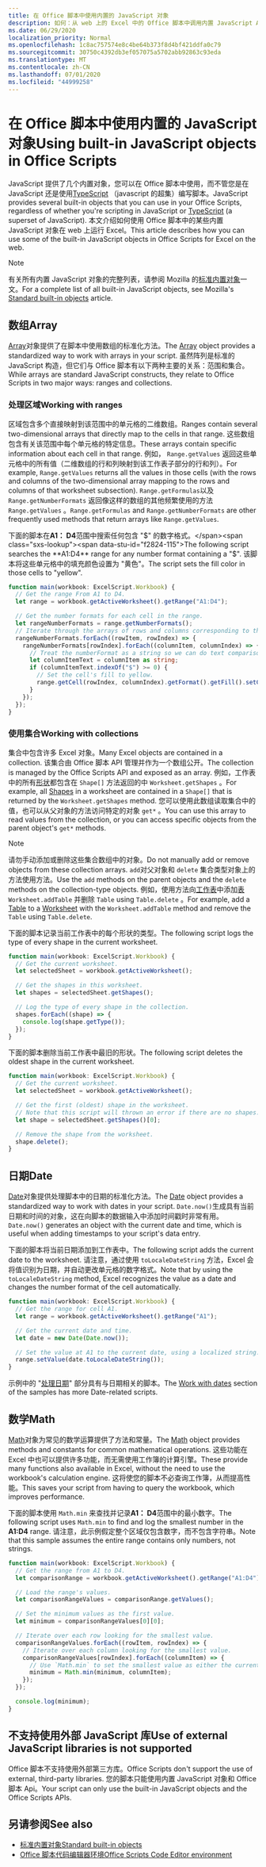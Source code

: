 ```yaml
---
title: 在 Office 脚本中使用内置的 JavaScript 对象
description: 如何：从 web 上的 Excel 中的 Office 脚本中调用内置 JavaScript Api。
ms.date: 06/29/2020
localization_priority: Normal
ms.openlocfilehash: 1c8ac757574e8c4be64b373f8d4bf421ddfa0c79
ms.sourcegitcommit: 30750c4392db3ef057075a5702abb92863c93eda
ms.translationtype: MT
ms.contentlocale: zh-CN
ms.lasthandoff: 07/01/2020
ms.locfileid: "44999258"
---
```

# <a name="using-built-in-javascript-objects-in-office-scripts"></a><span data-ttu-id="f2824-103">在 Office 脚本中使用内置的 JavaScript 对象</span><span class="sxs-lookup"><span data-stu-id="f2824-103">Using built-in JavaScript objects in Office Scripts</span></span>

<span data-ttu-id="f2824-104">JavaScript 提供了几个内置对象，您可以在 Office 脚本中使用，而不管您是在 JavaScript 还是使用[TypeScript](../overview/code-editor-environment.md) （javascript 的超集）编写脚本。</span><span class="sxs-lookup"><span data-stu-id="f2824-104">JavaScript provides several built-in objects that you can use in your Office Scripts, regardless of whether you're scripting in JavaScript or [TypeScript](../overview/code-editor-environment.md) (a superset of JavaScript).</span></span> <span data-ttu-id="f2824-105">本文介绍如何使用 Office 脚本中的某些内置 JavaScript 对象在 web 上运行 Excel。</span><span class="sxs-lookup"><span data-stu-id="f2824-105">This article describes how you can use some of the built-in JavaScript objects in Office Scripts for Excel on the web.</span></span>

> [!NOTE]
> <span data-ttu-id="f2824-106">有关所有内置 JavaScript 对象的完整列表，请参阅 Mozilla 的[标准内置对象](https://developer.mozilla.org/docs/Web/JavaScript/Reference/Global_Objects)一文。</span><span class="sxs-lookup"><span data-stu-id="f2824-106">For a complete list of all built-in JavaScript objects, see Mozilla's [Standard built-in objects](https://developer.mozilla.org/docs/Web/JavaScript/Reference/Global_Objects) article.</span></span>

## <a name="array"></a><span data-ttu-id="f2824-107">数组</span><span class="sxs-lookup"><span data-stu-id="f2824-107">Array</span></span>

<span data-ttu-id="f2824-108">[Array](https://developer.mozilla.org/docs/Web/JavaScript/Reference/Global_Objects/Array)对象提供了在脚本中使用数组的标准化方法。</span><span class="sxs-lookup"><span data-stu-id="f2824-108">The [Array](https://developer.mozilla.org/docs/Web/JavaScript/Reference/Global_Objects/Array) object provides a standardized way to work with arrays in your script.</span></span> <span data-ttu-id="f2824-109">虽然阵列是标准的 JavaScript 构造，但它们与 Office 脚本有以下两种主要的关系：范围和集合。</span><span class="sxs-lookup"><span data-stu-id="f2824-109">While arrays are standard JavaScript constructs, they relate to Office Scripts in two major ways: ranges and collections.</span></span>

### <a name="working-with-ranges"></a><span data-ttu-id="f2824-110">处理区域</span><span class="sxs-lookup"><span data-stu-id="f2824-110">Working with ranges</span></span>

<span data-ttu-id="f2824-111">区域包含多个直接映射到该范围中的单元格的二维数组。</span><span class="sxs-lookup"><span data-stu-id="f2824-111">Ranges contain several two-dimensional arrays that directly map to the cells in that range.</span></span> <span data-ttu-id="f2824-112">这些数组包含有关该范围中每个单元格的特定信息。</span><span class="sxs-lookup"><span data-stu-id="f2824-112">These arrays contain specific information about each cell in that range.</span></span> <span data-ttu-id="f2824-113">例如， `Range.getValues` 返回这些单元格中的所有值（二维数组的行和列映射到该工作表子部分的行和列）。</span><span class="sxs-lookup"><span data-stu-id="f2824-113">For example, `Range.getValues` returns all the values in those cells (with the rows and columns of the two-dimensional array mapping to the rows and columns of that worksheet subsection).</span></span> <span data-ttu-id="f2824-114">`Range.getFormulas`以及 `Range.getNumberFormats` 返回像这样的数组的其他频繁使用的方法 `Range.getValues` 。</span><span class="sxs-lookup"><span data-stu-id="f2824-114">`Range.getFormulas` and `Range.getNumberFormats` are other frequently used methods that return arrays like `Range.getValues`.</span></span>

<span data-ttu-id="f2824-115">下面的脚本在**A1： D4**范围中搜索任何包含 "$" 的数字格式。</span><span class="sxs-lookup"><span data-stu-id="f2824-115">The following script searches the **A1:D4** range for any number format containing a "$".</span></span> <span data-ttu-id="f2824-116">该脚本将这些单元格中的填充颜色设置为 "黄色"。</span><span class="sxs-lookup"><span data-stu-id="f2824-116">The script sets the fill color in those cells to "yellow".</span></span>

```TypeScript
function main(workbook: ExcelScript.Workbook) {
  // Get the range From A1 to D4.
  let range = workbook.getActiveWorksheet().getRange("A1:D4");

  // Get the number formats for each cell in the range.
  let rangeNumberFormats = range.getNumberFormats();
  // Iterate through the arrays of rows and columns corresponding to those in the range.
  rangeNumberFormats.forEach((rowItem, rowIndex) => {
    rangeNumberFormats[rowIndex].forEach((columnItem, columnIndex) => {
      // Treat the numberFormat as a string so we can do text comparisons.
      let columnItemText = columnItem as string;
      if (columnItemText.indexOf("$") >= 0) {
        // Set the cell's fill to yellow.
        range.getCell(rowIndex, columnIndex).getFormat().getFill().setColor("yellow");
      }
    });
  });
}
```

### <a name="working-with-collections"></a><span data-ttu-id="f2824-117">使用集合</span><span class="sxs-lookup"><span data-stu-id="f2824-117">Working with collections</span></span>

<span data-ttu-id="f2824-118">集合中包含许多 Excel 对象。</span><span class="sxs-lookup"><span data-stu-id="f2824-118">Many Excel objects are contained in a collection.</span></span> <span data-ttu-id="f2824-119">该集合由 Office 脚本 API 管理并作为一个数组公开。</span><span class="sxs-lookup"><span data-stu-id="f2824-119">The collection is managed by the Office Scripts API and exposed as an array.</span></span> <span data-ttu-id="f2824-120">例如，工作表中的所有[形状](/javascript/api/office-scripts/excelscript/excelscript.shape)都包含在 `Shape[]` 方法返回的中 `Worksheet.getShapes` 。</span><span class="sxs-lookup"><span data-stu-id="f2824-120">For example, all [Shapes](/javascript/api/office-scripts/excelscript/excelscript.shape) in a worksheet are contained in a `Shape[]` that is returned by the `Worksheet.getShapes` method.</span></span> <span data-ttu-id="f2824-121">您可以使用此数组读取集合中的值，也可以从父对象的方法访问特定的对象 `get*` 。</span><span class="sxs-lookup"><span data-stu-id="f2824-121">You can use this array to read values from the collection, or you can access specific objects from the parent object's `get*` methods.</span></span>

> [!NOTE]
> <span data-ttu-id="f2824-122">请勿手动添加或删除这些集合数组中的对象。</span><span class="sxs-lookup"><span data-stu-id="f2824-122">Do not manually add or remove objects from these collection arrays.</span></span> <span data-ttu-id="f2824-123">`add`对父对象和 `delete` 集合类型对象上的方法使用方法。</span><span class="sxs-lookup"><span data-stu-id="f2824-123">Use the `add` methods on the parent objects and the `delete` methods on the collection-type objects.</span></span> <span data-ttu-id="f2824-124">例如，使用方法向[工作表](/javascript/api/office-scripts/excelscript/excelscript.worksheet)中添加[表](/javascript/api/office-scripts/excelscript/excelscript.table) `Worksheet.addTable` 并删除 `Table` using `Table.delete` 。</span><span class="sxs-lookup"><span data-stu-id="f2824-124">For example, add a [Table](/javascript/api/office-scripts/excelscript/excelscript.table) to a [Worksheet](/javascript/api/office-scripts/excelscript/excelscript.worksheet) with the `Worksheet.addTable` method and remove the `Table` using `Table.delete`.</span></span>

<span data-ttu-id="f2824-125">下面的脚本记录当前工作表中的每个形状的类型。</span><span class="sxs-lookup"><span data-stu-id="f2824-125">The following script logs the type of every shape in the current worksheet.</span></span>

```TypeScript
function main(workbook: ExcelScript.Workbook) {
  // Get the current worksheet.
  let selectedSheet = workbook.getActiveWorksheet();

  // Get the shapes in this worksheet.
  let shapes = selectedSheet.getShapes();

  // Log the type of every shape in the collection.
  shapes.forEach((shape) => {
    console.log(shape.getType());
  });
}
```

<span data-ttu-id="f2824-126">下面的脚本删除当前工作表中最旧的形状。</span><span class="sxs-lookup"><span data-stu-id="f2824-126">The following script deletes the oldest shape in the current worksheet.</span></span>

```Typescript
function main(workbook: ExcelScript.Workbook) {
  // Get the current worksheet.
  let selectedSheet = workbook.getActiveWorksheet();

  // Get the first (oldest) shape in the worksheet.
  // Note that this script will thrown an error if there are no shapes.
  let shape = selectedSheet.getShapes()[0];

  // Remove the shape from the worksheet.
  shape.delete();
}
```

## <a name="date"></a><span data-ttu-id="f2824-127">日期</span><span class="sxs-lookup"><span data-stu-id="f2824-127">Date</span></span>

<span data-ttu-id="f2824-128">[Date](https://developer.mozilla.org/docs/Web/JavaScript/Reference/Global_Objects/Date)对象提供处理脚本中的日期的标准化方法。</span><span class="sxs-lookup"><span data-stu-id="f2824-128">The [Date](https://developer.mozilla.org/docs/Web/JavaScript/Reference/Global_Objects/Date) object provides a standardized way to work with dates in your script.</span></span> <span data-ttu-id="f2824-129">`Date.now()`生成具有当前日期和时间的对象，这在向脚本的数据输入中添加时间戳时非常有用。</span><span class="sxs-lookup"><span data-stu-id="f2824-129">`Date.now()` generates an object with the current date and time, which is useful when adding timestamps to your script's data entry.</span></span>

<span data-ttu-id="f2824-130">下面的脚本将当前日期添加到工作表中。</span><span class="sxs-lookup"><span data-stu-id="f2824-130">The following script adds the current date to the worksheet.</span></span> <span data-ttu-id="f2824-131">请注意，通过使用 `toLocaleDateString` 方法，Excel 会将值识别为日期，并自动更改单元格的数字格式。</span><span class="sxs-lookup"><span data-stu-id="f2824-131">Note that by using the `toLocaleDateString` method, Excel recognizes the value as a date and changes the number format of the cell automatically.</span></span>

```TypeScript
function main(workbook: ExcelScript.Workbook) {
  // Get the range for cell A1.
  let range = workbook.getActiveWorksheet().getRange("A1");

  // Get the current date and time.
  let date = new Date(Date.now());

  // Set the value at A1 to the current date, using a localized string.
  range.setValue(date.toLocaleDateString());
}
```

<span data-ttu-id="f2824-132">示例中的 "[处理日期](../resources/excel-samples.md#work-with-dates)" 部分具有与日期相关的脚本。</span><span class="sxs-lookup"><span data-stu-id="f2824-132">The [Work with dates](../resources/excel-samples.md#work-with-dates) section of the samples has more Date-related scripts.</span></span>

## <a name="math"></a><span data-ttu-id="f2824-133">数学</span><span class="sxs-lookup"><span data-stu-id="f2824-133">Math</span></span>

<span data-ttu-id="f2824-134">[Math](https://developer.mozilla.org/docs/Web/JavaScript/Reference/Global_Objects/Math)对象为常见的数学运算提供了方法和常量。</span><span class="sxs-lookup"><span data-stu-id="f2824-134">The [Math](https://developer.mozilla.org/docs/Web/JavaScript/Reference/Global_Objects/Math) object provides methods and constants for common mathematical operations.</span></span> <span data-ttu-id="f2824-135">这些功能在 Excel 中也可以提供许多功能，而无需使用工作簿的计算引擎。</span><span class="sxs-lookup"><span data-stu-id="f2824-135">These provide many functions also available in Excel, without the need to use the workbook's calculation engine.</span></span> <span data-ttu-id="f2824-136">这将使您的脚本不必查询工作簿，从而提高性能。</span><span class="sxs-lookup"><span data-stu-id="f2824-136">This saves your script from having to query the workbook, which improves performance.</span></span>

<span data-ttu-id="f2824-137">下面的脚本使用 `Math.min` 来查找并记录**A1： D4**范围中的最小数字。</span><span class="sxs-lookup"><span data-stu-id="f2824-137">The following script uses `Math.min` to find and log the smallest number in the **A1:D4** range.</span></span> <span data-ttu-id="f2824-138">请注意，此示例假定整个区域仅包含数字，而不包含字符串。</span><span class="sxs-lookup"><span data-stu-id="f2824-138">Note that this sample assumes the entire range contains only numbers, not strings.</span></span>

```TypeScript
function main(workbook: ExcelScript.Workbook) {
  // Get the range from A1 to D4.
  let comparisonRange = workbook.getActiveWorksheet().getRange("A1:D4");

  // Load the range's values.
  let comparisonRangeValues = comparisonRange.getValues();

  // Set the minimum values as the first value.
  let minimum = comparisonRangeValues[0][0];

  // Iterate over each row looking for the smallest value.
  comparisonRangeValues.forEach((rowItem, rowIndex) => {
    // Iterate over each column looking for the smallest value.
    comparisonRangeValues[rowIndex].forEach((columnItem) => {
      // Use `Math.min` to set the smallest value as either the current cell's value or the previous minimum.
      minimum = Math.min(minimum, columnItem);
    });
  });

  console.log(minimum);
}

```

## <a name="use-of-external-javascript-libraries-is-not-supported"></a><span data-ttu-id="f2824-139">不支持使用外部 JavaScript 库</span><span class="sxs-lookup"><span data-stu-id="f2824-139">Use of external JavaScript libraries is not supported</span></span>

<span data-ttu-id="f2824-140">Office 脚本不支持使用外部第三方库。</span><span class="sxs-lookup"><span data-stu-id="f2824-140">Office Scripts don't support the use of external, third-party libraries.</span></span> <span data-ttu-id="f2824-141">您的脚本只能使用内置 JavaScript 对象和 Office 脚本 Api。</span><span class="sxs-lookup"><span data-stu-id="f2824-141">Your script can only use the built-in JavaScript objects and the Office Scripts APIs.</span></span>

## <a name="see-also"></a><span data-ttu-id="f2824-142">另请参阅</span><span class="sxs-lookup"><span data-stu-id="f2824-142">See also</span></span>

- [<span data-ttu-id="f2824-143">标准内置对象</span><span class="sxs-lookup"><span data-stu-id="f2824-143">Standard built-in objects</span></span>](https://developer.mozilla.org/docs/Web/JavaScript/Reference/Global_Objects)
- [<span data-ttu-id="f2824-144">Office 脚本代码编辑器环境</span><span class="sxs-lookup"><span data-stu-id="f2824-144">Office Scripts Code Editor environment</span></span>](../overview/code-editor-environment.md)
